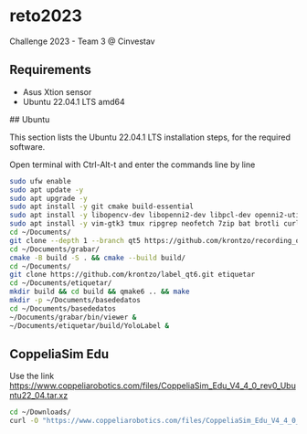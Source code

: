 # reto2023
Challenge 2023 - Team 3 @ Cinvestav

## Requirements

- Asus Xtion sensor
- Ubuntu 22.04.1 LTS amd64


## Ubuntu

This section lists the Ubuntu 22.04.1 LTS installation steps, for the required software.

Open terminal with Ctrl-Alt-t and enter the commands line by line

```bash
sudo ufw enable
sudo apt update -y
sudo apt upgrade -y
sudo apt install -y git cmake build-essential
sudo apt install -y libopencv-dev libopenni2-dev libpcl-dev openni2-utils
sudo apt install -y vim-gtk3 tmux ripgrep neofetch 7zip bat brotli curl fzf ipython3 mpv yt-dlp universal-ctags tig darknet qt6-base-dev
cd ~/Documents/
git clone --depth 1 --branch qt5 https://github.com/krontzo/recording_openni2_primesense.git grabar
cd ~/Documents/grabar/
cmake -B build -S . && cmake --build build/
cd ~/Documents/
git clone https://github.com/krontzo/label_qt6.git etiquetar
cd ~/Documents/etiquetar/
mkdir build && cd build && qmake6 .. && make
mkdir -p ~/Documents/basededatos
cd ~/Documents/basededatos
~/Documents/grabar/bin/viewer &
~/Documents/etiquetar/build/YoloLabel &
```


## CoppeliaSim Edu

Use the link <https://www.coppeliarobotics.com/files/CoppeliaSim_Edu_V4_4_0_rev0_Ubuntu22_04.tar.xz>


```bash
cd ~/Downloads/
curl -O "https://www.coppeliarobotics.com/files/CoppeliaSim_Edu_V4_4_0_rev0_Ubuntu22_04.tar.xz"
```
